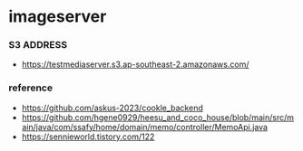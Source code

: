 # imageserver

### S3 ADDRESS

- https://testmediaserver.s3.ap-southeast-2.amazonaws.com/

### reference

- https://github.com/askus-2023/cookle_backend
- https://github.com/hgene0929/heesu_and_coco_house/blob/main/src/main/java/com/ssafy/home/domain/memo/controller/MemoApi.java
- https://sennieworld.tistory.com/122